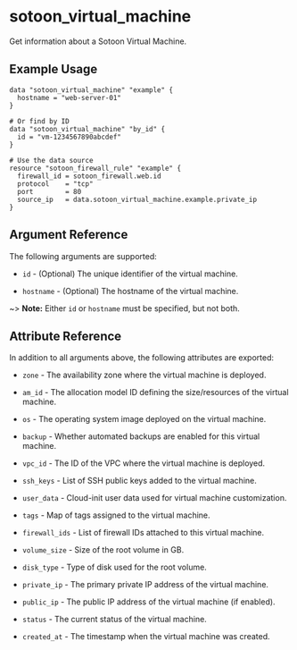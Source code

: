 # sotoon_virtual_machine

Get information about a Sotoon Virtual Machine.

## Example Usage

```
data "sotoon_virtual_machine" "example" {
  hostname = "web-server-01"
}

# Or find by ID
data "sotoon_virtual_machine" "by_id" {
  id = "vm-1234567890abcdef"
}

# Use the data source
resource "sotoon_firewall_rule" "example" {
  firewall_id = sotoon_firewall.web.id
  protocol    = "tcp"
  port        = 80
  source_ip   = data.sotoon_virtual_machine.example.private_ip
}
```

## Argument Reference

The following arguments are supported:

* `id` - (Optional) The unique identifier of the virtual machine.

* `hostname` - (Optional) The hostname of the virtual machine.

~> **Note:** Either `id` or `hostname` must be specified, but not both.

## Attribute Reference

In addition to all arguments above, the following attributes are exported:

* `zone` - The availability zone where the virtual machine is deployed.

* `am_id` - The allocation model ID defining the size/resources of the virtual machine.

* `os` - The operating system image deployed on the virtual machine.

* `backup` - Whether automated backups are enabled for this virtual machine.

* `vpc_id` - The ID of the VPC where the virtual machine is deployed.

* `ssh_keys` - List of SSH public keys added to the virtual machine.

* `user_data` - Cloud-init user data used for virtual machine customization.

* `tags` - Map of tags assigned to the virtual machine.

* `firewall_ids` - List of firewall IDs attached to this virtual machine.

* `volume_size` - Size of the root volume in GB.

* `disk_type` - Type of disk used for the root volume.

* `private_ip` - The primary private IP address of the virtual machine.

* `public_ip` - The public IP address of the virtual machine (if enabled).

* `status` - The current status of the virtual machine.

* `created_at` - The timestamp when the virtual machine was created.
